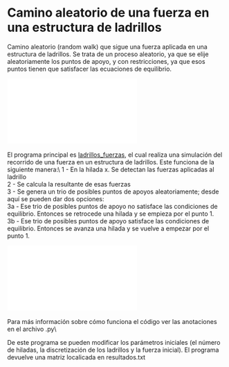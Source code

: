 # Camino aleatorio de una fuerza en una estructura de ladrillos
Camino aleatorio (random walk) que sigue una fuerza aplicada en una estructura de ladrillos. Se trata de un proceso aleatorio, ya que se elije aleatoriamente los puntos de apoyo, y con restricciones, ya que esos puntos tienen que satisfacer las ecuaciones de equilibrio. 

![Estructura de ladrillos](./img/esquema_03.pdf)

El programa principal es [ladrillos_fuerzas](./v1/ladrillos_fuerzas_v1.py), el cual realiza una simulación del recorrido de una fuerza en un estructura de ladrillos. Este funciona de la siguiente manera:\ 
1 - En la hilada x. Se detectan las fuerzas aplicadas al ladrillo\
2 - Se calcula la resultante de esas fuerzas\
3 - Se genera un trio de posibles puntos de apoyos aleatoriamente; desde aquí se pueden dar dos opciones:\
  3a - Ese trio de posibles puntos de apoyo no satisface las condiciones de equilibrio. Entonces se retrocede una hilada y se empieza por el punto 1.\
  3b - Ese trio de posibles puntos de apoyo satisface las condiciones de equilibrio. Entonces se avanza una hilada y se vuelve a empezar por el punto 1.
  
![Diagrama de flujo del programa](./img/diagrama_flujo.pdf)

Para más información sobre cómo funciona el código ver las anotaciones en el archivo .py\

De este programa se pueden modificar los parámetros iniciales (el número de hiladas, la discretización de los ladrillos y la fuerza inicial). El programa devuelve una matriz localicada en resultados.txt
